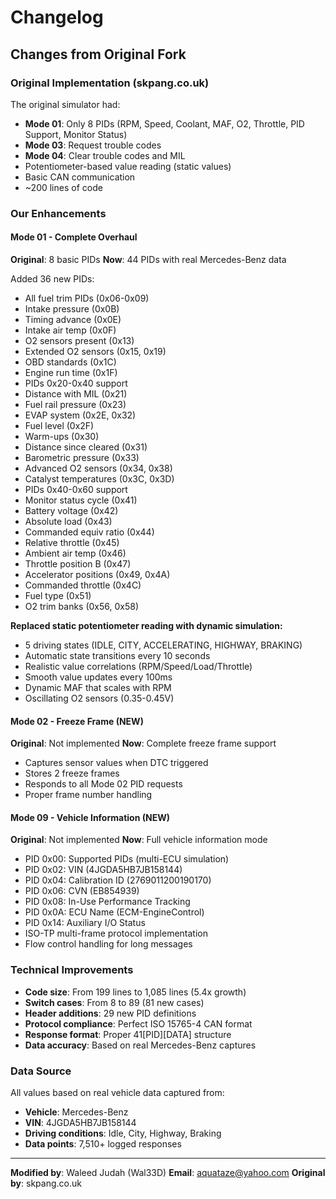 # Changelog

## Changes from Original Fork

### Original Implementation (skpang.co.uk)
The original simulator had:
- **Mode 01**: Only 8 PIDs (RPM, Speed, Coolant, MAF, O2, Throttle, PID Support, Monitor Status)
- **Mode 03**: Request trouble codes
- **Mode 04**: Clear trouble codes and MIL
- Potentiometer-based value reading (static values)
- Basic CAN communication
- ~200 lines of code

### Our Enhancements

#### Mode 01 - Complete Overhaul
**Original**: 8 basic PIDs
**Now**: 44 PIDs with real Mercedes-Benz data

Added 36 new PIDs:
- All fuel trim PIDs (0x06-0x09)
- Intake pressure (0x0B)
- Timing advance (0x0E)
- Intake air temp (0x0F)
- O2 sensors present (0x13)
- Extended O2 sensors (0x15, 0x19)
- OBD standards (0x1C)
- Engine run time (0x1F)
- PIDs 0x20-0x40 support
- Distance with MIL (0x21)
- Fuel rail pressure (0x23)
- EVAP system (0x2E, 0x32)
- Fuel level (0x2F)
- Warm-ups (0x30)
- Distance since cleared (0x31)
- Barometric pressure (0x33)
- Advanced O2 sensors (0x34, 0x38)
- Catalyst temperatures (0x3C, 0x3D)
- PIDs 0x40-0x60 support
- Monitor status cycle (0x41)
- Battery voltage (0x42)
- Absolute load (0x43)
- Commanded equiv ratio (0x44)
- Relative throttle (0x45)
- Ambient air temp (0x46)
- Throttle position B (0x47)
- Accelerator positions (0x49, 0x4A)
- Commanded throttle (0x4C)
- Fuel type (0x51)
- O2 trim banks (0x56, 0x58)

**Replaced static potentiometer reading with dynamic simulation:**
- 5 driving states (IDLE, CITY, ACCELERATING, HIGHWAY, BRAKING)
- Automatic state transitions every 10 seconds
- Realistic value correlations (RPM/Speed/Load/Throttle)
- Smooth value updates every 100ms
- Dynamic MAF that scales with RPM
- Oscillating O2 sensors (0.35-0.45V)

#### Mode 02 - Freeze Frame (NEW)
**Original**: Not implemented
**Now**: Complete freeze frame support
- Captures sensor values when DTC triggered
- Stores 2 freeze frames
- Responds to all Mode 02 PID requests
- Proper frame number handling

#### Mode 09 - Vehicle Information (NEW)
**Original**: Not implemented
**Now**: Full vehicle information mode
- PID 0x00: Supported PIDs (multi-ECU simulation)
- PID 0x02: VIN (4JGDA5HB7JB158144)
- PID 0x04: Calibration ID (2769011200190170)
- PID 0x06: CVN (EB854939)
- PID 0x08: In-Use Performance Tracking
- PID 0x0A: ECU Name (ECM-EngineControl)
- PID 0x14: Auxiliary I/O Status
- ISO-TP multi-frame protocol implementation
- Flow control handling for long messages

### Technical Improvements
- **Code size**: From 199 lines to 1,085 lines (5.4x growth)
- **Switch cases**: From 8 to 89 (81 new cases)
- **Header additions**: 29 new PID definitions
- **Protocol compliance**: Perfect ISO 15765-4 CAN format
- **Response format**: Proper 41[PID][DATA] structure
- **Data accuracy**: Based on real Mercedes-Benz captures

### Data Source
All values based on real vehicle data captured from:
- **Vehicle**: Mercedes-Benz
- **VIN**: 4JGDA5HB7JB158144
- **Driving conditions**: Idle, City, Highway, Braking
- **Data points**: 7,510+ logged responses

---
**Modified by**: Waleed Judah (Wal33D)
**Email**: aquataze@yahoo.com
**Original by**: skpang.co.uk